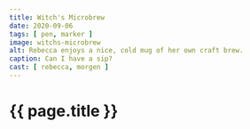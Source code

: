 ```yaml
---
title: Witch's Microbrew
date: 2020-09-06
tags: [ pen, marker ]
image: witchs-microbrew
alt: Rebecca enjoys a nice, cold mug of her own craft brew.
caption: Can I have a sip?
cast: [ rebecca, morgen ]
---
```

# {{ page.title }}

